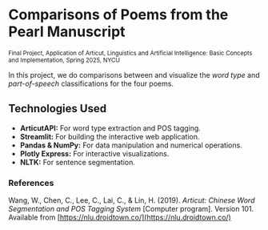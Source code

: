 # Comparisons of Poems from the Pearl Manuscript

<sub>Final Project, Application of Articut, Linguistics and Artificial Intelligence: Basic Concepts and Implementation, Spring 2025, NYCU</sub>

In this project, we do comparisons between and visualize the *word type* and *part-of-speech* classifications for the four poems.

## Technologies Used

* **ArticutAPI:** For word type extraction and POS tagging.
* **Streamlit:** For building the interactive web application.
* **Pandas & NumPy:** For data manipulation and numerical operations.
* **Plotly Express:** For interactive visualizations.
* **NLTK:** For sentence segmentation.

### References
Wang, W., Chen, C., Lee, C., Lai, C., & Lin, H. (2019). *Articut: Chinese Word Segmentation and POS Tagging System* [Computer program]. Version 101. Available from [https://nlu.droidtown.co/](https://nlu.droidtown.co/)
